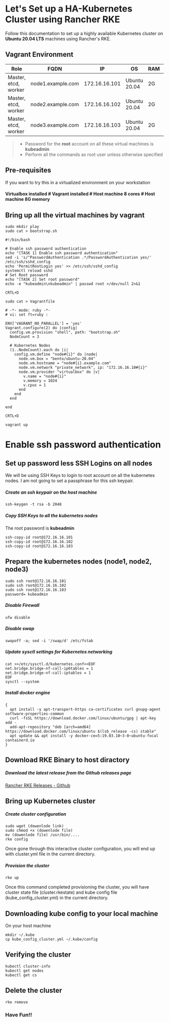 # Let's Set up a HA-Kubernetes Cluster using Rancher RKE
Follow this documentation to set up a highly available Kubernetes cluster on __Ubuntu 20.04 LTS__ machines using Rancher's RKE.

## Vagrant Environment
|Role|FQDN|IP|OS|RAM|CPU|
|----|----|----|----|----|----|
|Master, etcd, worker|node1.example.com|172.16.16.101|Ubuntu 20.04|2G|2|
|Master, etcd, worker|node2.example.com|172.16.16.102|Ubuntu 20.04|2G|2|
|Master, etcd, worker|node3.example.com|172.16.16.103|Ubuntu 20.04|2G|2|

> * Password for the **root** account on all these virtual machines is **kubeadmin**
> * Perform all the commands as root user unless otherwise specified

## Pre-requisites
If you want to try this in a virtualized environment on your workstation
#### Virtualbox installed # Vagrant installed # Host machine 8 cores # Host machine 8G memory

## Bring up all the virtual machines by vagrant


```
sudo mkdir play
sudo cat > bootstrap.sh
```

```
#!/bin/bash

# Enable ssh password authentication
echo "[TASK 1] Enable ssh password authentication"
sed -i 's/^PasswordAuthentication .*/PasswordAuthentication yes/' /etc/ssh/sshd_config
echo 'PermitRootLogin yes' >> /etc/ssh/sshd_config
systemctl reload sshd
# Set Root password
echo "[TASK 2] Set root password"
echo -e "kubeadmin\nkubeadmin" | passwd root >/dev/null 2>&1

```

```
CRTL+D
```

```
sudo cat > Vagrantfile
```

```
# -*- mode: ruby -*-
# vi: set ft=ruby :

ENV['VAGRANT_NO_PARALLEL'] = 'yes'
Vagrant.configure(2) do |config|
  config.vm.provision "shell", path: "bootstrap.sh"
  NodeCount = 3

  # Kubernetes Nodes
  (1..NodeCount).each do |i|
    config.vm.define "node#{i}" do |node|
      node.vm.box = "bento/ubuntu-20.04"
      node.vm.hostname = "node#{i}.example.com"
      node.vm.network "private_network", ip: "172.16.16.10#{i}"
      node.vm.provider "virtualbox" do |v|
        v.name = "node#{i}"
        v.memory = 1024
        v.cpus = 1
      end
    end
  end

end

```
```
CRTL+D
```

```
vagrant up
```

# Enable ssh password authentication
## Set up password less SSH Logins on all nodes
We will be using SSH Keys to login to root account on all the kubernetes nodes. I am not going to set a passphrase for this ssh keypair.
##### Create an ssh keypair on the host machine
```
ssh-keygen -t rsa -b 2048
```
##### Copy SSH Keys to all the kubernetes nodes
The root password is **kubeadmin**
```
ssh-copy-id root@172.16.16.101
ssh-copy-id root@172.16.16.102
ssh-copy-id root@172.16.16.103
```

## Prepare the kubernetes nodes (node1, node2, node3)
```
sudo ssh root@172.16.16.101 
sudo ssh root@172.16.16.102
sudo ssh root@172.16.16.103
password= kubeadmin
```

##### Disable Firewall
```
ufw disable
```
##### Disable swap
```
swapoff -a; sed -i '/swap/d' /etc/fstab
```
##### Update sysctl settings for Kubernetes networking
```
cat >>/etc/sysctl.d/kubernetes.conf<<EOF
net.bridge.bridge-nf-call-ip6tables = 1
net.bridge.bridge-nf-call-iptables = 1
EOF
sysctl --system
```
##### Install docker engine
```
{
  apt install -y apt-transport-https ca-certificates curl gnupg-agent software-properties-common
  curl -fsSL https://download.docker.com/linux/ubuntu/gpg | apt-key add -
  add-apt-repository "deb [arch=amd64] https://download.docker.com/linux/ubuntu $(lsb_release -cs) stable"
  apt update && apt install -y docker-ce=5:19.03.10~3-0~ubuntu-focal containerd.io
}
```
## Download RKE Binary to host diractory
##### Download the latest release from the Github releases page
[Rancher RKE Releases - Github](https://github.com/rancher/rke/releases)

## Bring up Kubernetes cluster
##### Create cluster configuration
```
sudo wget (dowenlode link)
sudo chmod +x (dowenlode file)
mv (dowenlode file) /usr/bin/....
rke config
```
Once gone through this interactive cluster configuration, you will end up with cluster.yml file in the current directory.

##### Provision the cluster
```
rke up
```
Once this command completed provisioning the cluster, you will have cluster state file (cluster.rkestate) and kube config file (kube_config_cluster.yml) in the current directory.

## Downloading kube config to your local machine
On your host machine
```
mkdir ~/.kube
cp kube_config_cluster.yml ~/.kube/config
```

## Verifying the cluster
```
kubectl cluster-info
kubectl get nodes
kubectl get cs
```

## Delete the cluster
```
rke remove
```

### Have Fun!!
